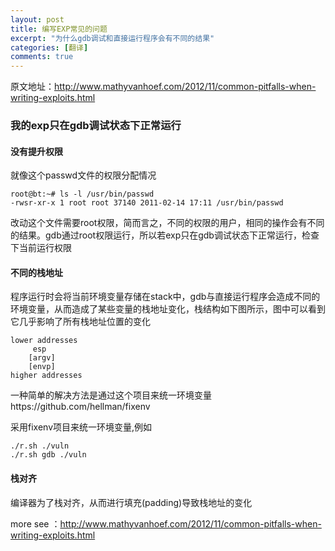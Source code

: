 ```yaml
---
layout: post
title: 编写EXP常见的问题
excerpt: "为什么gdb调试和直接运行程序会有不同的结果"
categories: [翻译]
comments: true
---
```


原文地址：http://www.mathyvanhoef.com/2012/11/common-pitfalls-when-writing-exploits.html

### 我的exp只在gdb调试状态下正常运行

#### 没有提升权限
就像这个passwd文件的权限分配情况
```
root@bt:~# ls -l /usr/bin/passwd
-rwsr-xr-x 1 root root 37140 2011-02-14 17:11 /usr/bin/passwd
```
改动这个文件需要root权限，简而言之，不同的权限的用户，相同的操作会有不同的结果。gdb通过root权限运行，所以若exp只在gdb调试状态下正常运行，检查下当前运行权限

#### 不同的栈地址
程序运行时会将当前环境变量存储在stack中，gdb与直接运行程序会造成不同的环境变量，从而造成了某些变量的栈地址变化，栈结构如下图所示，图中可以看到它几乎影响了所有栈地址位置的变化

```
lower addresses  
     esp
    [argv]
    [envp]
higher addresses
``` 

一种简单的解决方法是通过这个项目来统一环境变量https://github.com/hellman/fixenv

采用fixenv项目来统一环境变量,例如
```
./r.sh ./vuln
./r.sh gdb ./vuln
```
#### 栈对齐
编译器为了栈对齐，从而进行填充(padding)导致栈地址的变化


more see ：http://www.mathyvanhoef.com/2012/11/common-pitfalls-when-writing-exploits.html
